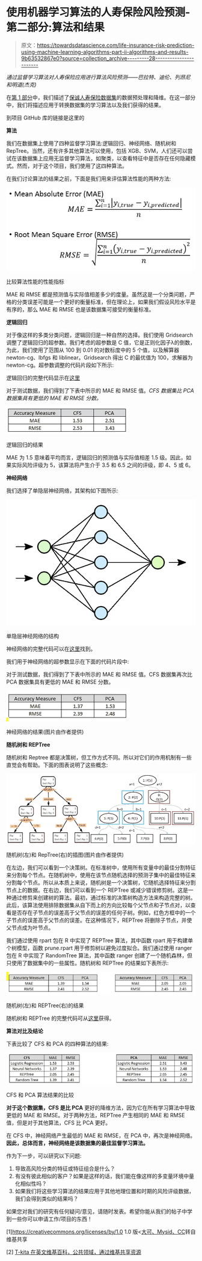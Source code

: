 # 使用机器学习算法的人寿保险风险预测-第二部分:算法和结果

> 原文：<https://towardsdatascience.com/life-insurance-risk-prediction-using-machine-learning-algorithms-part-ii-algorithms-and-results-9b63532867e0?source=collection_archive---------28----------------------->

*通过监督学习算法对人寿保险应用进行算法风险预测——巴拉特、迪伦、列昂尼和明道(杰克)*

在[第 1 部分](https://bharatss.medium.com/life-insurance-risk-prediction-using-machine-learning-algorithms-part-i-data-pre-processing-and-6ca17509c1ef?source=your_stories_page-------------------------------------)中，我们描述了[保诚人寿保险数据集](https://www.kaggle.com/c/prudential-life-insurance-assessment)的数据预处理和降维。在这一部分中，我们将描述应用于转换数据集的学习算法以及我们获得的结果。

到项目 GitHub 库的链接是这里的

**算法**

我们在数据集上使用了四种监督学习算法:逻辑回归、神经网络、随机树和 RepTree。当然，还有许多其他算法可以使用，包括 XGB、SVM，人们还可以尝试在该数据集上应用无监督学习算法，如聚类，以查看特征中是否存在任何隐藏模式。然而，对于这个项目，我们使用了这四种算法。

在我们讨论算法的结果之前，下面是我们用来评估算法性能的两种方法:

![](img/dd831f83b3f690aca0277dbe965711f0.png)

比较算法性能的性能指标

MAE 和 RMSE 都是预测值与实际值相差多少的度量。虽然这是一个分类问题，严格的分类误差可能是一个更好的衡量标准，但在理论上，如果我们假设风险水平是有序的，那么 MAE 和 RMSE 也是该数据集可接受的衡量标准。

**逻辑回归**

对于像这样的多类分类问题，逻辑回归是一种自然的选择。我们使用 Gridsearch 调整了逻辑回归的超参数。我们考虑的超参数是 C 值，它是正则化因子λ的倒数，为此，我们使用了范围从 100 到 0.01 的对数标度中的 5 个值，以及解算器 newton-cg、lbfgs 和 liblinear。Gridsearch 得出 C 的最优值为 100，求解器为 newton-cg。超参数调整的代码片段如下所示:

逻辑回归的完整代码显示在[这里](https://github.com/xuechunlu7/STAT841-project/blob/master/model/Logistic_Regression.py)

对于测试数据，我们得到了下表中所示的 MAE 和 RMSE 值。*CFS 数据集比 PCA 数据集具有更低的 MAE 和 RMSE 分数。*

![](img/5d5ceecb0268b8cac00f764986a29d3e.png)

逻辑回归的结果

MAE 为 1.5 意味着平均而言，逻辑回归的预测值与实际值相差 1.5 级。因此，如果实际风险评级为 5，该算法将产生介于 3.5 和 6.5 之间的评级，即 4、5 或 6。

**神经网络**

我们选择了单隐层神经网络，其架构如下图所示:

![](img/8c7e3c51cad52e7dfd6b05c93a439b38.png)

单隐层神经网络的结构

神经网络的完整代码可以在[这里](https://github.com/xuechunlu7/STAT841-project/blob/master/model/ANN.R)找到。

我们用于神经网络的超参数显示在下面的代码片段中:

对于测试数据，我们得到了下表中所示的 MAE 和 RMSE 值。CFS 数据集再次比 PCA 数据集具有更低的 MAE 和 RMSE 分数。

![](img/44924fe606f46c8ac223cf99f80834fa.png)

神经网络的结果(图片由作者提供)

**随机树和 REPTree**

随机树和 Reptree 都是决策树，但工作方式不同。所以对它们的作用机制有一些直觉会有帮助。下面的图表说明了这些概念:

![](img/a7b555bce90b17edddf9bcc9267ed2b1.png)

随机树(左)和 RepTree(右)的插图(图片由作者提供)

在左边，我们可以看到一个决策树。在标准树中，使用所有变量中的最佳分割特征来分割每个节点。在随机树中，使用在该节点随机选择的预测子集中的最佳特征来分割每个节点。所以从本质上来说，随机树是一个决策树，它随机选择特征来分割节点上的数据。在右边，我们可以看到一个 REPTree 或减少错误修剪树。这是一种通过修剪来创建树的算法。最初，通过标准的决策树构造方法来构造完整的树。此后，该算法使用排除数据集从自下而上的方向比较每个父节点和子节点对，以查看是否存在子节点的误差高于父节点的误差的任何子树。例如，红色方框中的一个子节点的误差高于父节点的误差。在这种情况下，REPTree 将删除子节点，并使父节点成为叶节点。

我们通过使用 rpart 包在 R 中实现了 REPTree 算法，其中函数 rpart 用于构建单个树模型，函数 prune.rpart 用于修剪树以避免过度拟合。我们通过使用 ranger 包在 R 中实现了 RandomTree 算法，其中函数 ranger 创建了一个随机森林，但只使用了数据集中的一些属性。随机树和 REPTree 的结果如下表所示:

![](img/c754b43ab1d2fe06ac832cd7455abf67.png)

随机树(左)和 REPTree(右)的结果

随机树和 REPTree 的完整代码可从[这里](https://github.com/xuechunlu7/STAT841-project/blob/master/model/Tree.Rmd)获得。

**算法对比及结论**

下表比较了 CFS 和 PCA 的四种算法的结果:

![](img/c2f341f4ca4cd50996e21d9bc0402e19.png)

CFS 和 PCA 算法结果的比较

**对于这个数据集，CFS 是比 PCA** 更好的降维方法，因为它在所有学习算法中导致更低的 MAE 和 RMSE。对于两种方法，REPTree 产生相同的 MAE 和 RMSE 值，但是对于其他算法，CFS 比 PCA 更好。

在 CFS 中，神经网络产生最低的 MAE 和 RMSE，在 PCA 中，再次是神经网络。**因此，总体而言，神经网络是该数据集的最佳监督学习算法。**

作为下一步，可以研究以下问题:

1.  导致高风险分类的特征或特征组合是什么？
2.  有没有彼此相似的客户？如果是这样的话，我们能在像这样的多变量环境中量化相似性吗？
3.  如果我们将这些学习算法的结果应用于其他地理位置和时期的风险评级数据，我们会得到类似的结果吗？

如果您对我们的研究有任何疑问/意见，请随时发表。希望你能从我们的帖子中学到一些你可以申请工作/项目的东西！

[1]https://creativecommons.org/licenses/by/1.0 1.0 版<[大可、Mysid、CC](https://creativecommons.org/licenses/by/1.0)转自维基共享

[2] [T-kita 在英文维基百科，公共领域，通过维基共享资源](https://upload.wikimedia.org/wikipedia/commons/f/ff/Decision_tree_model.png)